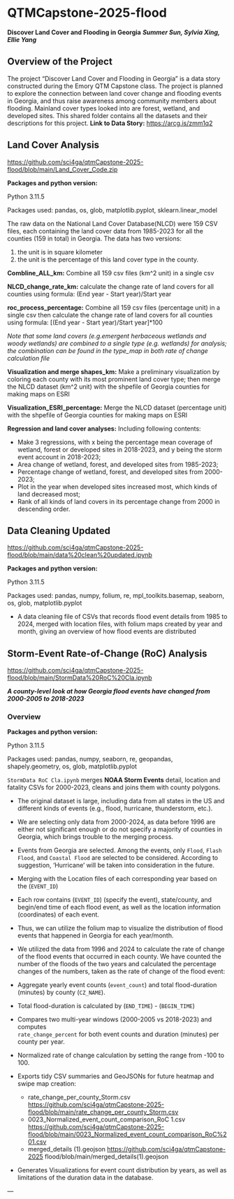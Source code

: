 # QTMCapstone-2025-flood

**Discover Land Cover and Flooding in Georgia**
***Summer Sun, Sylvia Xing, Ellie Yang***
## Overview of the Project
The project “Discover Land Cover and Flooding in Georgia” is a data story constructed during the Emory QTM Capstone class. The project is planned to explore the connection between land cover change and flooding events in Georgia, and thus raise awareness among community members about flooding. Mainland cover types looked into are forest, wetland, and developed sites. This shared folder contains all the datasets and their descriptions for this project.
**Link to Data Story:** https://arcg.is/zmm1q2


## Land Cover Analysis

https://github.com/sci4ga/qtmCapstone-2025-flood/blob/main/Land_Cover_Code.zip

**Packages and python version:**  

Python 3.11.5 

Packages used: pandas, os, glob, matplotlib.pyplot, sklearn.linear_model 

The raw data on the National Land Cover Database(NLCD) were 159 CSV files, each containing the land cover data from 1985-2023 for all the counties (159 in total) in Georgia. The data has two versions:  
1. the unit is in square kilometer  
2. the unit is the percentage of this land cover type in the county.  

**Combline_ALL_km:** Combine all 159 csv files (km^2 unit) in a single csv  

**NLCD_change_rate_km:** calculate the change rate of land covers for all counties using formula: (End year - Start year)/Start year  

**roc_process_percentage:** Combine all 159 csv files (percentage unit) in a single csv then calculate  the change rate of land covers for all counties using formula: [(End year - Start year)/Start year]*100  

*Note that some land covers (e.g.emergent herbaceous wetlands and woody wetlands) are combined to a single type (e.g. wetlands) for analysis; the combination can be found in the type_map in both rate of change calculation file*  

**Visualization and merge shapes_km:** Make a preliminary visualization by coloring each county with its most prominent land cover type; then merge the NLCD dataset (km^2 unit) with the shpefile of Georgia counties for making maps on ESRI  

**Visualization_ESRI_percentage:** Merge the NLCD dataset (percentage unit) with the shpefile of Georgia counties for making maps on ESRI  

**Regression and land cover analyses:** Including following contents:  
- Make 3 regressions, with x being the percentage mean coverage of wetland, forest or developed sites in 2018-2023, and y being the storm event account in 2018-2023;  
- Area change of wetland, forest, and developed sites from 1985-2023;  
- Percentage change of wetland, forest, and developed sites from 2000-2023;  
- Plot in the year when developed sites increased most, which kinds of land decreased most;  
- Rank of all kinds of land covers in its percentage change from 2000 in descending order.  


## Data Cleaning Updated  
https://github.com/sci4ga/qtmCapstone-2025-flood/blob/main/data%20clean%20updated.ipynb

**Packages and python version:**

Python 3.11.5 

Packages used: pandas, numpy, folium, re, mpl_toolkits.basemap, seaborn, os, glob, matplotlib.pyplot

- A data cleaning file of CSVs that records flood event details from 1985 to 2024, merged with location files, with folium maps created by year and month, giving an overview of how flood events are distributed


## Storm-Event Rate-of-Change (RoC) Analysis  
https://github.com/sci4ga/qtmCapstone-2025-flood/blob/main/StormData%20RoC%20Cla.ipynb

***A county-level look at how Georgia flood events have changed from 2000-2005 to 2018-2023***

### Overview
**Packages and python version:**

Python 3.11.5 

Packages used: pandas, numpy, seaborn, re, geopandas, shapely.geometry, os, glob, matplotlib.pyplot

`StormData RoC Cla.ipynb` merges **NOAA Storm Events** detail, location and
fatality CSVs for 2000-2023, cleans and joins them with county polygons.

- The original dataset is large, including data from all states in the US and different kinds of events (e.g., flood, hurricane, thunderstorm, etc.).
  
- We are selecting only data from 2000-2024, as data before 1996 are either not significant enough or do not specify a majority of counties in Georgia, which brings trouble to the merging process.
  
- Events from Georgia are selected. Among the events, only `Flood`, `Flash Flood`, and `Coastal Flood` are selected to be considered. According to suggestion, ‘Hurricane’ will be taken into consideration in the future.
   
- Merging with the Location files of each corresponding year based on the (`EVENT_ID`)
  
- Each row contains (`EVENT_ID`) (specify the event), state/county, and begin/end time of each flood event, as well as the location information (coordinates) of each event.
  
- Thus, we can utilize the folium map to visualize the distribution of flood events that happened in Georgia for each year/month.
  
- We utilized the data from 1996 and 2024 to calculate the rate of change of the flood events that occurred in each county. We have counted the number of the floods of the two years and calculated the percentage changes of the numbers, taken as the rate of change of the flood event:

- Aggregate yearly event counts (`event_count`) and total flood-duration (minutes) by county (`CZ_NAME`).

- Total flood-duration is calculated by (`END_TIME`) -  (`BEGIN_TIME`)

- Compares two multi-year windows (2000-2005 vs 2018-2023) and computes  
   `rate_change_percent` for both event counts and duration (minutes) per county per year.
   
- Normalized rate of change calculation by setting the range from -100 to 100.

- Exports tidy CSV summaries and GeoJSONs for future heatmap and swipe map creation:
     - rate_change_per_county_Storm.csv https://github.com/sci4ga/qtmCapstone-2025-flood/blob/main/rate_change_per_county_Storm.csv 
     - 0023_Normalized_event_count_comparison_RoC 1.csv https://github.com/sci4ga/qtmCapstone-2025-flood/blob/main/0023_Normalized_event_count_comparison_RoC%201.csv
     - merged_details (1).geojson https://github.com/sci4ga/qtmCapstone-2025 flood/blob/main/merged_details(1).geojson

- Generates Visualizations for event count distribution by years, as well as limitations of the duration data in the database.


—


